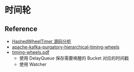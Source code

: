 # 时间轮





## Reference

- [HashedWheelTimer 源码分析](../../netty/util/HashedWheelTimer源码分析.md)
- [apache-kafka-purgatory-hierarchical-timing-wheels](confluent.io/blog/apache-kafka-purgatory-hierarchical-timing-wheels/)
- [timing-wheels.pdf](http://www.cs.columbia.edu/~nahum/w6998/papers/ton97-timing-wheels.pdf)
  - 使用 DelayQueue 保存需要唤醒的 Bucket 对应的时间戳
  - 使用 Watcher 